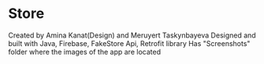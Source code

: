 # Store
Created by Amina Kanat(Design) and Meruyert Taskynbayeva
Designed and built with Java, Firebase, FakeStore Api, Retrofit library
Has "Screenshots" folder where the images of the app are located
